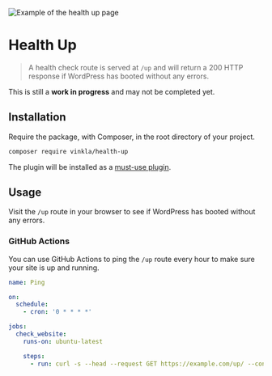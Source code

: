 ![Example of the health up page](https://github.com/vinkla/health-up/assets/499192/1a5993df-5f6c-4e62-93d7-d246a2bb806c)

# Health Up

> A health check route is served at `/up` and will return a 200 HTTP response if WordPress has booted without any errors.

This is still a **work in progress** and may not be completed yet.

## Installation

Require the package, with Composer, in the root directory of your project.

```sh
composer require vinkla/health-up
```

The plugin will be installed as a [must-use plugin](https://github.com/vinkla/wordplate#must-use-plugins).

## Usage

Visit the `/up` route in your browser to see if WordPress has booted without any errors.

### GitHub Actions

You can use GitHub Actions to ping the `/up` route every hour to make sure your site is up and running.

```yml
name: Ping

on:
  schedule:
    - cron: '0 * * * *'

jobs:
  check_website:
    runs-on: ubuntu-latest

    steps:
      - run: curl -s --head --request GET https://example.com/up/ --connect-timeout 2 --max-time 5 | grep "200" > /dev/null
```
